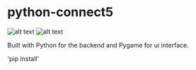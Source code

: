 # python-connect5

![alt text](http://url/to/readmeimg/c5.PNG)
![alt text](http://url/to/readmeimg/menu.PNG)

Built with Python for the backend and Pygame for ui interface.

'pip install'
